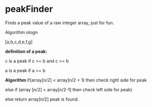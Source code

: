 # peakFinder
Finds a peak value of a raw integer array, just for fun. 

Algorithm ologn 

[a,b,c,d,e,f,g]

<b> definition of a peak: </b> 

  c is a peak if c >= b and c >= b

  a is a peak if a >= b

<b> Algorithm </b>
if(array[n/2] < array[n/2 + 1) then check right side for peak

else if (array [n/2] < array[n/2-1] then check left side for peak)

else return array[n/2] peak is found.
